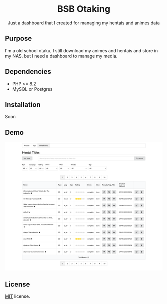 <h1 align="center">BSB Otaking</h1>
<p align="center">Just a dashboard that I created for managing my hentais and animes data</p>

## Purpose

I'm a old school otaku, I still download my animes and hentais and store in my NAS, but I need a dashboard to manage my media.

## Dependencies

* PHP >= 8.2
* MySQL or Postgres

## Installation

Soon

## Demo

<p align="center"><img alt="Dashboard" src="./screen.png" /></p>

## License
[MIT](/license) license.